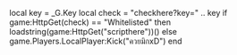 local key = _G.Key
local check = "checkhere?key=" .. key
if game:HttpGet(check) == "Whitelisted" then
loadstring(game:HttpGet("scripthere"))()
else
game.Players.LocalPlayer:Kick("ควยมิกxD")
end

